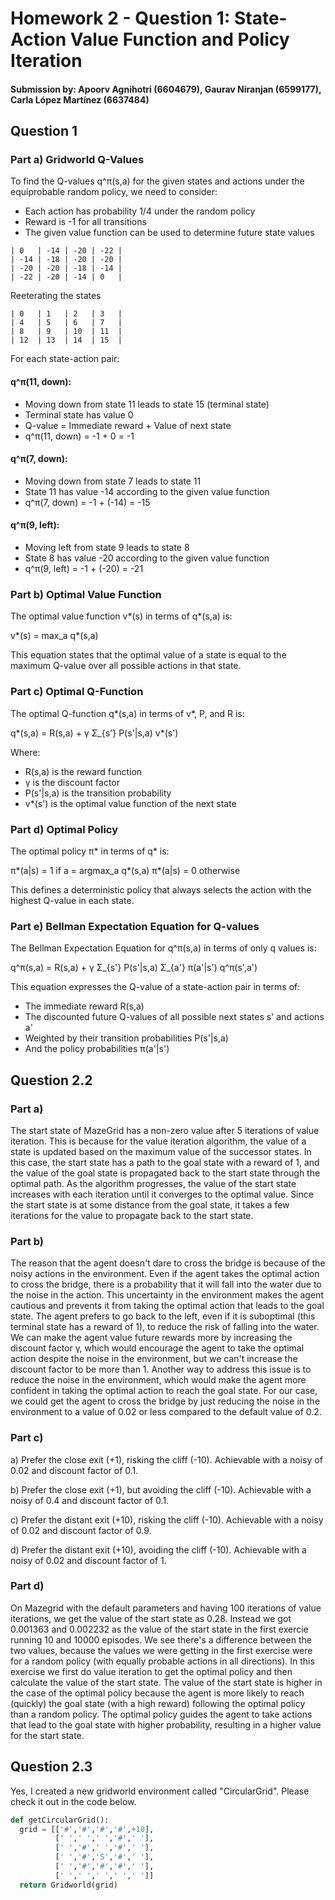 # Homework 2 - Question 1: State-Action Value Function and Policy Iteration

#### Submission by: Apoorv Agnihotri (6604679), Gaurav Niranjan (6599177), Carla López Martínez (6637484)

## Question 1

### Part a) Gridworld Q-Values

To find the Q-values q^π(s,a) for the given states and actions under the equiprobable random policy, we need to consider:
- Each action has probability 1/4 under the random policy
- Reward is -1 for all transitions
- The given value function can be used to determine future state values

```
| 0   | -14 | -20 | -22 |
| -14 | -18 | -20 | -20 |
| -20 | -20 | -18 | -14 |
| -22 | -20 | -14 | 0   |
```

Reeterating the states

```
| 0   | 1   | 2   | 3   |
| 4   | 5   | 6   | 7   |
| 8   | 9   | 10  | 11  |
| 12  | 13  | 14  | 15  |
```

For each state-action pair:

#### q^π(11, down):
- Moving down from state 11 leads to state 15 (terminal state)
- Terminal state has value 0
- Q-value = Immediate reward + Value of next state
- q^π(11, down) = -1 + 0 = -1

#### q^π(7, down):
- Moving down from state 7 leads to state 11
- State 11 has value -14 according to the given value function
- q^π(7, down) = -1 + (-14) = -15

#### q^π(9, left):
- Moving left from state 9 leads to state 8
- State 8 has value -20 according to the given value function
- q^π(9, left) = -1 + (-20) = -21

### Part b) Optimal Value Function

The optimal value function v*(s) in terms of q*(s,a) is:

v*(s) = max_a q*(s,a)

This equation states that the optimal value of a state is equal to the maximum Q-value over all possible actions in that state.

### Part c) Optimal Q-Function

The optimal Q-function q*(s,a) in terms of v*, P, and R is:

q*(s,a) = R(s,a) + γ Σ_{s'} P(s'|s,a) v*(s')

Where:
- R(s,a) is the reward function
- γ is the discount factor
- P(s'|s,a) is the transition probability
- v*(s') is the optimal value function of the next state

### Part d) Optimal Policy

The optimal policy π* in terms of q* is:

π*(a|s) = 1 if a = argmax_a q*(s,a)
π*(a|s) = 0 otherwise

This defines a deterministic policy that always selects the action with the highest Q-value in each state.

### Part e) Bellman Expectation Equation for Q-values

The Bellman Expectation Equation for q^π(s,a) in terms of only q values is:

q^π(s,a) = R(s,a) + γ Σ_{s'} P(s'|s,a) Σ_{a'} π(a'|s') q^π(s',a')

This equation expresses the Q-value of a state-action pair in terms of:
- The immediate reward R(s,a)
- The discounted future Q-values of all possible next states s' and actions a'
- Weighted by their transition probabilities P(s'|s,a)
- And the policy probabilities π(a'|s')

## Question 2.2

### Part a)

The start state of MazeGrid has a non-zero value after 5 iterations of value iteration. This is because for the value iteration algorithm, the value of a state is updated based on the maximum value of the successor states. In this case, the start state has a path to the goal state with a reward of 1, and the value of the goal state is propagated back to the start state through the optimal path. As the algorithm progresses, the value of the start state increases with each iteration until it converges to the optimal value. Since the start state is at some distance from the goal state, it takes a few iterations for the value to propagate back to the start state.

### Part b)

The reason that the agent doesn't dare to cross the bridge is because of the noisy actions in the environment. Even if the agent takes the optimal action to cross the bridge, there is a probability that it will fall into the water due to the noise in the action. This uncertainty in the environment makes the agent cautious and prevents it from taking the optimal action that leads to the goal state. The agent prefers to go back to the left, even if it is suboptimal (this terminal state has a reward of 1), to reduce the risk of falling into the water. We can make the agent value future rewards more by increasing the discount factor γ, which would encourage the agent to take the optimal action despite the noise in the environment, but we can't increase the discount factor to be more than 1. Another way to address this issue is to reduce the noise in the environment, which would make the agent more confident in taking the optimal action to reach the goal state. For our case, we could get the agent to cross the bridge by just reducing the noise in the environment to a value of 0.02 or less compared to the default value of 0.2.

### Part c)

a) Prefer the close exit (+1), risking the cliff (-10).
Achievable with a noisy of 0.02 and discount factor of 0.1.

b) Prefer the close exit (+1), but avoiding the cliff (-10).
Achievable with a noisy of 0.4 and discount factor of 0.1.

c) Prefer the distant exit (+10), risking the cliff (-10).
Achievable with a noisy of 0.02 and discount factor of 0.9.

d) Prefer the distant exit (+10), avoiding the cliff (-10).
Achievable with a noisy of 0.02 and discount factor of 1.

### Part d)

On Mazegrid with the default parameters and having 100 iterations of value iterations, we get the value of the start state as 0.28. Instead we got 0.001363 and 0.002232 as the value of the start state in the first exercie running 10 and 10000 episodes. We see there's a difference between the two values, because the values we were getting in the first exercise were for a random policy (with equally probable actions in all directions). In this exercise we first do value iteration to get the optimal policy and then calculate the value of the start state. The value of the start state is higher in the case of the optimal policy because the agent is more likely to reach (quickly) the goal state (with a high reward) following the optimal policy than a random policy. The optimal policy guides the agent to take actions that lead to the goal state with higher probability, resulting in a higher value for the start state.

## Question 2.3

Yes, I created a new gridworld environment called "CircularGrid". Please check it out in the code below.

```python
def getCircularGrid():
  grid = [['#','#','#','#',+10],
          [' ',' ',' ','#',' '],
          [' ','#',' ','#',' '],
          [' ','#','S','#',' '],
          [' ','#','#','#',' '],
          [' ',' ',' ',' ',' ']]
  return Gridworld(grid)
```
